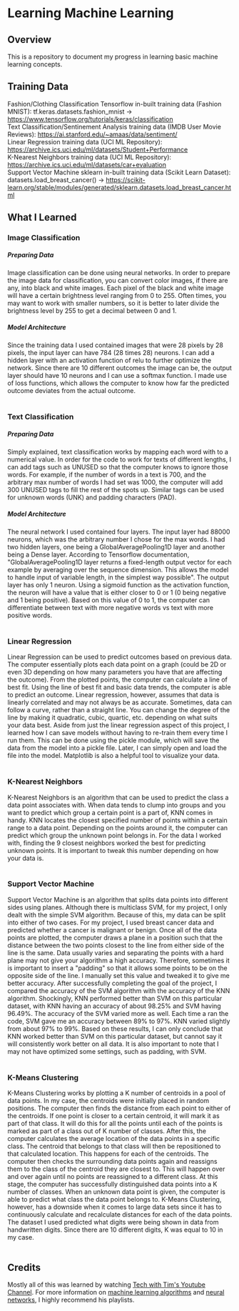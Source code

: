 # Learning Machine Learning

## Overview
This is a repository to document my progress in learning basic machine learning concepts.

## Training Data
Fashion/Clothing Classification Tensorflow in-built training data (Fashion MNIST): tf.keras.datasets.fashion_mnist → https://www.tensorflow.org/tutorials/keras/classification
</br>
Text Classification/Sentinement Analysis training data (IMDB User Movie Reviews): https://ai.stanford.edu/~amaas/data/sentiment/
</br>
Linear Regression training data (UCI ML Repository): https://archive.ics.uci.edu/ml/datasets/Student+Performance
</br>
K-Nearest Neighbors training data (UCI ML Repository): https://archive.ics.uci.edu/ml/datasets/car+evaluation
</br>
Support Vector Machine sklearn in-built training data (Scikit Learn Dataset): datasets.load_breast_cancer() → https://scikit-learn.org/stable/modules/generated/sklearn.datasets.load_breast_cancer.html

## What I Learned
### Image Classification
##### Preparing Data
Image classification can be done using neural networks. In order to prepare the image data for classification, you can convert color images, if there are any, into black and white images. Each pixel of the black and white image will have a certain brightness level ranging from 0 to 255. Often times, you may want to work with smaller numbers, so it is better to later divide the brightness level by 255 to get a decimal between 0 and 1.
##### Model Architecture
Since the training data I used contained images that were 28 pixels by 28 pixels, the input layer can have 784 (28 times 28) neurons. I can add a hidden layer with an activation function of relu to further optimize the network. Since there are 10 different outcomes the image can be, the output layer should have 10 neurons and I can use a softmax function. I made use of loss functions, which allows the computer to know how far the predicted outcome deviates from the actual outcome.
</br></br>
### Text Classification
##### Preparing Data
Simply explained, text classification works by mapping each word with to a numerical value. In order for the code to work for texts of different lengths, I can add tags such as UNUSED so that the computer knows to ignore those words. For example, if the number of words in a text is 700, and the arbitrary max number of words I had set was 1000, the computer will add 300 UNUSED tags to fill the rest of the spots up. Similar tags can be used for unknown words (UNK) and padding characters (PAD).
##### Model Architecture
The neural network I used contained four layers. The input layer had 88000 neurons, which was the arbitrary number I chose for the max words. I had two hidden layers, one being a GlobalAveragePooling1D layer and another being a Dense layer. According to Tensorflow documentation, "GlobalAveragePooling1D layer returns a fixed-length output vector for each example by averaging over the sequence dimension. This allows the model to handle input of variable length, in the simplest way possible". The output layer has only 1 neuron. Using a sigmoid function as the activation function, the neuron will have a value that is either closer to 0 or 1 (0 being negative and 1 being positive). Based on this value of 0 to 1, the computer can differentiate between text with more negative words vs text with more positive words.
</br></br>
### Linear Regression
Linear Regression can be used to predict outcomes based on previous data. The computer essentially plots each data point on a graph (could be 2D or even 3D depending on how many parameters you have that are affecting the outcome). From the plotted points, the computer can calculate a line of best fit. Using the line of best fit and basic data trends, the computer is able to predict an outcome. Linear regression, however, assumes that data is linearly correlated and may not always be as accurate. Sometimes, data can follow a curve, rather than a straight line. You can change the degree of the line by making it quadratic, cubic, quartic, etc. depending on what suits your data best. Aside from just the linear regression aspect of this project, I learned how I can save models without having to re-train them every time I run them. This can be done using the pickle module, which will save the data from the model into a pickle file. Later, I can simply open and load the file into the model. Matplotlib is also a helpful tool to visualize your data.
</br></br>
### K-Nearest Neighbors
K-Nearest Neighbors is an algorithm that can be used to predict the class a data point associates with. When data tends to clump into groups and you want to predict which group a certain point is a part of, KNN comes in handy. KNN locates the closest specified number of points within a certain range to a data point. Depending on the points around it, the computer can predict which group the unknown point belongs in. For the data I worked with, finding the 9 closest neighbors worked the best for predicting unknown points. It is important to tweak this number depending on how your data is.
</br></br>
### Support Vector Machine
Support Vector Machine is an algorithm that splits data points into different sides using planes. Although there is multiclass SVM, for my project, I only dealt with the simple SVM algorithm. Because of this, my data can be split into either of two cases. For my project, I used breast cancer data and predicted whether a cancer is malignant or benign. Once all of the data points are plotted, the computer draws a plane in a position such that the distance between the two points closest to the line from either side of the line is the same. Data usually varies and separating the points with a hard plane may not give your algorithm a high accuracy. Therefore, sometimes it is important to insert a "padding" so that it allows some points to be on the opposite side of the line. I manually set this value and tweaked it to give me better accuracy. After successfully completing the goal of the project, I compared the accuracy of the SVM algorithm with the accuracy of the KNN algorithm. Shockingly, KNN performed better than SVM on this particular dataset, with KNN having an accuracy of about 98.25% and SVM having 96.49%. The accuracy of the SVM varied more as well. Each time a ran the code, SVM gave me an accuracy between 89% to 97%. KNN varied slightly from about 97% to 99%. Based on these results, I can only conclude that KNN worked better than SVM on this particular dataset, but cannot say it will consistently work better on all data. It is also important to note that I may not have optimized some settings, such as padding, with SVM.
</br></br>
### K-Means Clustering
K-Means Clustering works by plotting a K number of centroids in a pool of data points. In my case, the centroids were initially placed in random positions. The computer then finds the distance from each point to either of the centroids. If one point is closer to a certain centroid, it will mark it as part of that class. It will do this for all the points until each of the points is marked as part of a class out of K number of classes. After this, the computer calculates the average location of the data points in a specific class. The centroid that belongs to that class will then be repositioned to that calculated location. This happens for each of the centroids. The computer then checks the surrounding data points again and reassigns them to the class of the centroid they are closest to. This will happen over and over again until no points are reassigned to a different class. At this stage, the computer has successfully distinguished data points into a K number of classes. When an unknown data point is given, the computer is able to predict what class the data point belongs to. K-Means Clustering, however, has a downside when it comes to large data sets since it has to continuously calculate and recalculate distances for each of the data points. The dataset I used predicted what digits were being shown in data from handwritten digits. Since there are 10 different digits, K was equal to 10 in my case.
</br></br>
## Credits
Mostly all of this was learned by watching [Tech with Tim's Youtube Channel](https://www.youtube.com/channel/UC4JX40jDee_tINbkjycV4Sg). For more information on [machine learning algorithms](https://www.youtube.com/watch?v=ujTCoH21GlA&list=PLzMcBGfZo4-mP7qA9cagf68V06sko5otr) and [neural networks](https://www.youtube.com/watch?v=OS0Ddkle0o4&list=PLzMcBGfZo4-lak7tiFDec5_ZMItiIIfmj), I highly recommend his playlists.
